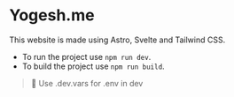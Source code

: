 # Yogesh.me

This website is made using Astro, Svelte and Tailwind CSS.

-   To run the project use `npm run dev`.
-   To build the project use `npm run build`.

> 📘 Use .dev.vars for .env in dev
